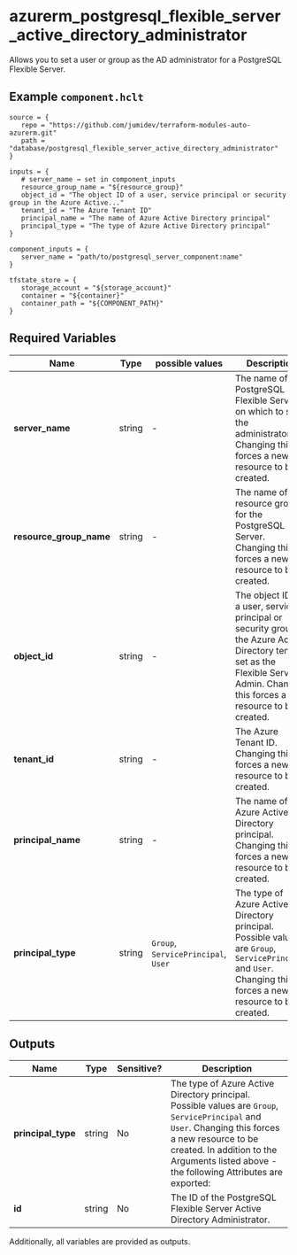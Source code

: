 # azurerm_postgresql_flexible_server_active_directory_administrator

Allows you to set a user or group as the AD administrator for a PostgreSQL Flexible Server.

## Example `component.hclt`

```hcl
source = {
   repo = "https://github.com/jumidev/terraform-modules-auto-azurerm.git"   
   path = "database/postgresql_flexible_server_active_directory_administrator"   
}

inputs = {
   # server_name → set in component_inputs
   resource_group_name = "${resource_group}"   
   object_id = "The object ID of a user, service principal or security group in the Azure Active..."   
   tenant_id = "The Azure Tenant ID"   
   principal_name = "The name of Azure Active Directory principal"   
   principal_type = "The type of Azure Active Directory principal"   
}

component_inputs = {
   server_name = "path/to/postgresql_server_component:name"   
}

tfstate_store = {
   storage_account = "${storage_account}"   
   container = "${container}"   
   container_path = "${COMPONENT_PATH}"   
}

```

## Required Variables

| Name | Type |  possible values |  Description |
| ---- | --------- |  ----------- | ----------- |
| **server_name** | string |  -  |  The name of the PostgreSQL Flexible Server on which to set the administrator. Changing this forces a new resource to be created. | 
| **resource_group_name** | string |  -  |  The name of the resource group for the PostgreSQL Server. Changing this forces a new resource to be created. | 
| **object_id** | string |  -  |  The object ID of a user, service principal or security group in the Azure Active Directory tenant set as the Flexible Server Admin. Changing this forces a new resource to be created. | 
| **tenant_id** | string |  -  |  The Azure Tenant ID. Changing this forces a new resource to be created. | 
| **principal_name** | string |  -  |  The name of Azure Active Directory principal. Changing this forces a new resource to be created. | 
| **principal_type** | string |  `Group`, `ServicePrincipal`, `User`  |  The type of Azure Active Directory principal. Possible values are `Group`, `ServicePrincipal` and `User`. Changing this forces a new resource to be created. | 



## Outputs

| Name | Type | Sensitive? | Description |
| ---- | ---- | --------- | --------- |
| **principal_type** | string | No  | The type of Azure Active Directory principal. Possible values are `Group`, `ServicePrincipal` and `User`. Changing this forces a new resource to be created. In addition to the Arguments listed above - the following Attributes are exported: | 
| **id** | string | No  | The ID of the PostgreSQL Flexible Server Active Directory Administrator. | 

Additionally, all variables are provided as outputs.
